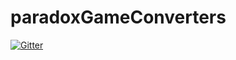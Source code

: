 # paradoxGameConverters

[![Gitter](https://badges.gitter.im/Join%20Chat.svg)](https://gitter.im/Idhrendur/paradoxGameConverters?utm_source=badge&utm_medium=badge&utm_campaign=pr-badge&utm_content=badge)